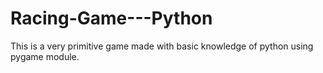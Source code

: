 # Racing-Game---Python
This is a very primitive game made with basic knowledge of python using pygame module. 
